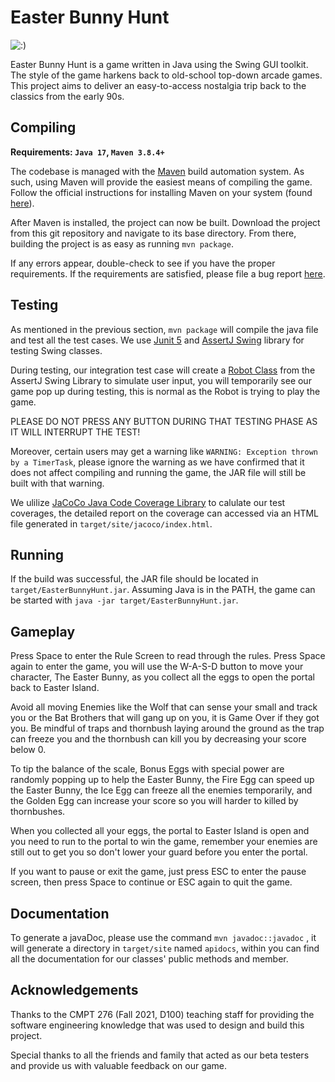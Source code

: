 Easter Bunny Hunt
=================

![:)](https://csil-git1.cs.surrey.sfu.ca/cmpt276f21_group9/project/-/raw/master/Design/game_images/readme.gif)

Easter Bunny Hunt is a game written in Java using the Swing GUI toolkit.
The style of the game harkens back to old-school top-down arcade games.
This project aims to deliver an easy-to-access nostalgia trip back to the
classics from the early 90s.

Compiling
---------

**Requirements: `Java 17`, `Maven 3.8.4+`**

The codebase is managed with the [Maven][1] build automation system.
As such, using Maven will provide the easiest means of compiling the game.
Follow the official instructions for installing Maven on your system (found [here][2]).

After Maven is installed, the project can now be built.
Download the project from this git repository and navigate to its base directory.
From there, building the project is as easy as running `mvn package`.

If any errors appear, double-check to see if you have the proper requirements.
If the requirements are satisfied, please file a bug report [here][3].

Testing
-------
As mentioned in the previous section, `mvn package` will compile the java file and test all the test cases. We use [Junit 5][4] and [AssertJ Swing][5] library for testing Swing classes. 

During testing, our integration test case will create a [Robot Class][6] from the AssertJ Swing Library to simulate user input, you will temporarily see our game pop up during testing, this is normal as the Robot is trying to play the game. 

PLEASE DO NOT PRESS ANY BUTTON DURING THAT TESTING PHASE AS IT WILL INTERRUPT THE TEST!

Moreover, certain users may get a warning like `WARNING: Exception thrown by a TimerTask`, please ignore the warning as we have confirmed that it does not affect compiling and running the game, the JAR file will still be built with that warning.

We ulilize [JaCoCo Java Code Coverage Library][7] to calulate our test coverages, the detailed report on the coverage can accessed via an HTML file generated in `target/site/jacoco/index.html`.

Running
-------

If the build was successful, the JAR file should be located in `target/EasterBunnyHunt.jar`.
Assuming Java is in the PATH, the game can be started with `java -jar target/EasterBunnyHunt.jar`.

Gameplay
--------

Press Space to enter the Rule Screen to read through the rules. Press Space again to enter the game, you will use the W-A-S-D button to move your character, The Easter Bunny, as you collect all the eggs to open the portal back to Easter Island. 

Avoid all moving Enemies like the Wolf that can sense your small and track you or the Bat Brothers that will gang up on you, it is Game Over if they got you. Be mindful of traps and thornbush laying around the ground as the trap can freeze you and the thornbush can kill you by decreasing your score below 0.

To tip the balance of the scale, Bonus Eggs with special power are randomly popping up to help the Easter Bunny, the Fire Egg can speed up the Easter Bunny, the Ice Egg can freeze all the enemies temporarily, and the Golden Egg can increase your score so you will harder to killed by thornbushes.

When you collected all your eggs, the portal to Easter Island is open and you need to run to the portal to win the game, remember your enemies are still out to get you so don't lower your guard before you enter the portal.

If you want to pause or exit the game, just press ESC to enter the pause screen, then press Space to continue or ESC again to quit the game. 

Documentation
-------------

To generate a javaDoc, please use the command `mvn javadoc::javadoc` , it will generate a directory in `target/site` named `apidocs`, within you can find all the documentation for our classes' public methods and member. 

Acknowledgements
----------------

Thanks to the CMPT 276 (Fall 2021, D100) teaching staff for providing the
software engineering knowledge that was used to design and build this project.

Special thanks to all the friends and family that acted as our beta testers and provide us with valuable feedback on our game. 

[1]: https://maven.apache.org/
[2]: https://maven.apache.org/install.html
[3]: https://csil-git1.cs.surrey.sfu.ca/cmpt276f21_group9/project/-/issues
[4]: https://junit.org/junit5/
[5]: https://joel-costigliola.github.io/assertj/assertj-swing.html
[6]: https://joel-costigliola.github.io/assertj/swing/api/org/assertj/swing/core/Robot.html
[7]: https://www.eclemma.org/jacoco/

